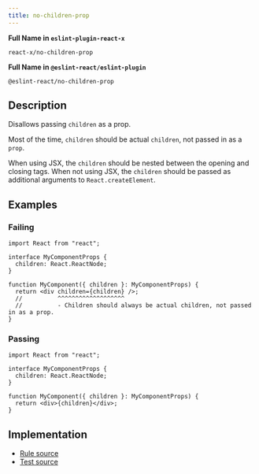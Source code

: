 ```yaml
---
title: no-children-prop
---
```


**Full Name in `eslint-plugin-react-x`**

```plain copy
react-x/no-children-prop
```

**Full Name in `@eslint-react/eslint-plugin`**

```plain copy
@eslint-react/no-children-prop
```

## Description

Disallows passing `children` as a prop.

Most of the time, `children` should be actual `children`, not passed in as a `prop`.

When using JSX, the `children` should be nested between the opening and closing tags. When not using JSX, the `children` should be passed as additional arguments to `React.createElement`.

## Examples

### Failing

```tsx
import React from "react";

interface MyComponentProps {
  children: React.ReactNode;
}

function MyComponent({ children }: MyComponentProps) {
  return <div children={children} />;
  //          ^^^^^^^^^^^^^^^^^^^
  //          - Children should always be actual children, not passed in as a prop.
}
```

### Passing

```tsx
import React from "react";

interface MyComponentProps {
  children: React.ReactNode;
}

function MyComponent({ children }: MyComponentProps) {
  return <div>{children}</div>;
}
```

## Implementation

- [Rule source](https://github.com/Rel1cx/eslint-react/tree/main/packages/plugins/eslint-plugin-react-x/src/rules/no-children-prop.ts)
- [Test source](https://github.com/Rel1cx/eslint-react/tree/main/packages/plugins/eslint-plugin-react-x/src/rules/no-children-prop.spec.ts)

